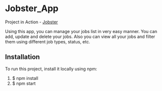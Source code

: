 # Jobster_App

Project in Action - [Jobster](starlit-capybara-45c670.netlify.app)

Using this app, you can manage your jobs list in very easy manner. You can add, update and delete your jobs. Also you can view all your jobs and filter them using different job types, status, etc.

## Installation

To run this project, install it locally using npm:

1. $ npm install
2. $ npm start
